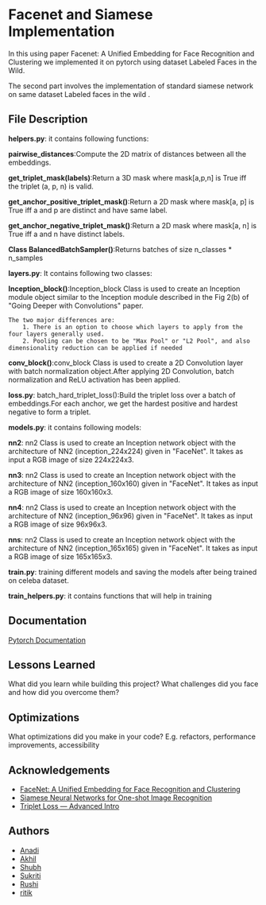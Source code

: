 
# Facenet and Siamese Implementation

In this using paper Facenet: A Unified Embedding for Face Recognition and Clustering we implemented it on pytorch using dataset Labeled Faces in the Wild.

The second part involves the implementation of standard siamese network on same dataset Labeled faces in the wild .



## File Description
**helpers.py**: it contains following functions:

   **pairwise_distances**:Compute the 2D matrix of distances between all the embeddings.

   **get_triplet_mask(labels)**:Return a 3D mask where mask[a,p,n] is True iff the triplet (a, p, n) is valid.

   **get_anchor_positive_triplet_mask()**:Return a 2D mask where mask[a, p] is True iff a and p are distinct and have same label.

   **get_anchor_negative_triplet_mask()**:Return a 2D mask where mask[a, n] is True iff a and n have distinct labels.

   **Class BalancedBatchSampler()**:Returns batches of size n_classes * n_samples

**layers.py**: It contains following two classes:

   **Inception_block()**:Inception_block Class is used to create an Inception module object similar to the Inception module described in the Fig 2(b) of "Going Deeper     with Convolutions" paper.
        
    The two major differences are:
        1. There is an option to choose which layers to apply from the four layers generally used.
        2. Pooling can be chosen to be "Max Pool" or "L2 Pool", and also dimensionality reduction can be applied if needed

  **conv_block()**:conv_block Class is used to create a 2D Convolution layer with batch normalization object.After applying 2D Convolution, batch normalization and        ReLU activation has been applied.

**loss.py**:
batch_hard_triplet_loss():Build the triplet loss over a batch of embeddings.For each anchor, we get the hardest positive and hardest negative to form a triplet.

**models.py**: it contains following models:

   **nn2**: nn2 Class is used to create an Inception network object with the architecture of NN2 (inception_224x224) given in "FaceNet". It takes as input a RGB image    of size 224x224x3.

   **nn3**: nn2 Class is used to create an Inception network object with the architecture of NN2 (inception_160x160) given in "FaceNet". It takes as input a RGB image    of size 160x160x3.

   **nn4**: nn2 Class is used to create an Inception network object with the architecture of NN2 (inception_96x96) given in "FaceNet". It takes as input a RGB image of    size 96x96x3.

   **nns**: nn2 Class is used to create an Inception network object with the architecture of NN2 (inception_165x165) given in "FaceNet". It takes as input a RGB image     of size 165x165x3.

**train.py**: training different models and saving the models after being trained on celeba dataset.

**train_helpers.py**: it contains functions that will help in training







## Documentation

[Pytorch Documentation](https://pytorch.org/docs/stable/index.html)


## Lessons Learned

What did you learn while building this project? What challenges did you face and how did you overcome them?


## Optimizations

What optimizations did you make in your code? E.g. refactors, performance improvements, accessibility


## Acknowledgements

 - [FaceNet: A Unified Embedding for Face Recognition and Clustering](https://arxiv.org/abs/1503.03832)
 - [Siamese Neural Networks for One-shot Image Recognition](https://www.cs.cmu.edu/~rsalakhu/papers/oneshot1.pdf)
 - [Triplet Loss — Advanced Intro](https://towardsdatascience.com/triplet-loss-advanced-intro-49a07b7d8905#:%7E:text=This%20is%20due%20to%20the,pairs%20are%20at%20that%20moment)


## Authors

- [Anadi](https://github.com/Anadigoyal)
- [Akhil](https://github.com/Akhil-blanc)
- [Shubh](https://github.com/Shubh-Goyal-07)
- [Sukriti](https://github.com/s-goyal23)
- [Rushi](https://github.com/shahrushi2003)
- [ritik](https://github.com/testgithubtiwari)








